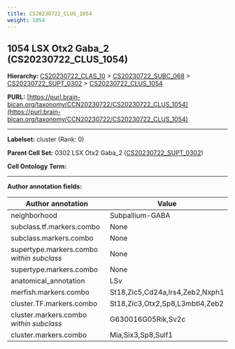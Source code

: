 ```yaml
---
title: CS20230722_CLUS_1054
weight: 1054
---
```

## 1054 LSX Otx2 Gaba_2 (CS20230722_CLUS_1054)
<b>Hierarchy: </b>
[CS20230722_CLAS_10](../CS20230722_CLAS_10) >
[CS20230722_SUBC_068](../CS20230722_SUBC_068) >
[CS20230722_SUPT_0302](../CS20230722_SUPT_0302) >
[CS20230722_CLUS_1054](../CS20230722_CLUS_1054)

**PURL:** [https://purl.brain-bican.org/taxonomy/CCN20230722/CS20230722_CLUS_1054](https://purl.brain-bican.org/taxonomy/CCN20230722/CS20230722_CLUS_1054)

---


**Labelset:** cluster (Rank: 0)

**Parent Cell Set:** 0302 LSX Otx2 Gaba_2 ([CS20230722_SUPT_0302](../CS20230722_SUPT_0302))



**Cell Ontology Term:** 

[MARKER GENES.]: #


---

[TRANSFERRED ANNOTATIONS.]: #


[AUTHOR ANNOTATION FIELDS.]: #


**Author annotation fields:**

| Author annotation | Value |
|-------------------|-------|
|neighborhood|Subpallium-GABA|
|subclass.tf.markers.combo|None|
|subclass.markers.combo|None|
|supertype.markers.combo _within subclass_|None|
|supertype.markers.combo|None|
|anatomical_annotation|LSv|
|merfish.markers.combo|St18,Zic5,Cd24a,Irs4,Zeb2,Nxph1|
|cluster.TF.markers.combo|St18,Zic3,Otx2,Sp8,L3mbtl4,Zeb2|
|cluster.markers.combo _within subclass_|G630016G05Rik,Sv2c|
|cluster.markers.combo|Mia,Six3,Sp8,Sulf1|
